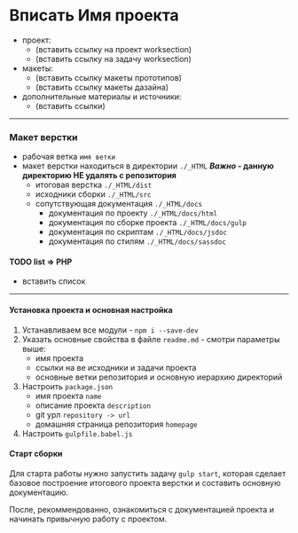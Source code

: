# Вписать Имя проекта

- проект:
	- (вставить ссылку на проект worksection)
	- (вставить ссылку на задачу worksection)
- макеты:
	- (вставить ссылку макеты прототипов)
	- (вставить ссылку макеты дазайна)
- дополнительные материалы и источники:
	- (вставить ссылки)

------------

### Макет верстки

- рабочая ветка `имя ветки`
- макет верстки находиться в директории `./_HTML` __*Важно* - данную директорию НЕ удалять с репозитория__
	- итоговая верстка `./_HTML/dist`
	- исходники сборки `./_HTML/src`
	- сопутствующая документация `./_HTML/docs`
		- документация по проекту `./_HTML/docs/html`
		- документация по сборке проекта `./_HTML/docs/gulp`
		- документация по скриптам `./_HTML/docs/jsdoc`
		- документация по стилям `./_HTML/docs/sassdoc`


#### TODO list ⇒ PHP

- вставить список

------------

#### Установка проекта и основная настройка

1. Устанавливаем все модули - `npm i --save-dev`
1. Указать основные свойства в файле `readme.md` - смотри параметры выше:
	- имя проекта
	- ссылки на ве исходники и задачи проекта
	- основные ветки репозитория и основную иерархию директорий
1. Настроить `package.json`
	- имя проекта `name`
	- описание проекта `description`
	- git урл `repository -> url`
	- домашняя страница репозитория `homepage`
1. Настроить `gulpfile.babel.js`

#### Старт сборки

Для старта работы нужно запустить задачу `gulp start`,
которая сделает базовое построение итогового проекта верстки и составить основную документацию.

После, рекоммендованно, ознакомиться с документацией проекта и начинать привычную работу с проектом.
